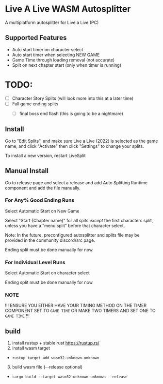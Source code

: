 # Live A Live WASM Autosplitter

A multiplatform autosplitter for Live a Live (PC)

## Supported Features
- Auto start timer on character select
- Auto start timer when selecting NEW GAME
- Game Time through loading removal (not accurate)
- Split on next chapter start (only when timer is running)

# TODO:
- [ ] Character Story Splits (will look more into this at a later time)
- [ ] Full game ending splits
    - [ ] final boss end flash (this is going to be a nightmare)


## Install

Go to "Edit Splits", and make sure Live a Live (2022) is selected as the game name, and click "Activate" then click "Settings" to change your splits.

To install a new version, restart LiveSplit

## Manual Install

Go to release page and select a release and add Auto Splitting Runtime component and add the file manually.

### For Any% Good Ending Runs

Select Automatic Start on New Game

Select "Start {Chapter name}" for all spits *except* the first characters split, unless you have a "menu split" before that character select.

Note: In the future, preconfigured autosplitter and splits file may be provided in the community discord/src page.

Ending split must be done manually for now.

### For Individual Level Runs

Select Automatic Start on character select

Ending split must be done manually for now.

### NOTE

!!! ENSURE YOU EITHER HAVE YOUR TIMING METHOD ON THE TIMER COMPONENT SET TO `GAME TIME` OR MAKE TWO TIMERS AND SET ONE TO `GAME TIME` !!!

## build

1. install rustup + stable rust https://rustup.rs/
2. install wasm target
  - `rustup target add wasm32-unknown-unknown`
3. build wasm file (--release optional)
  - `cargo build --target wasm32-unknown-unknown --release`
